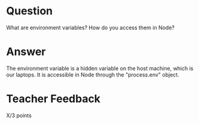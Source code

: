 # Question

What are environment variables? How do you access them in Node?

# Answer

The environment variable is a hidden variable on the host machine, which is our laptops. It is accessible in Node through the "process.env" object.

# Teacher Feedback

X/3 points
